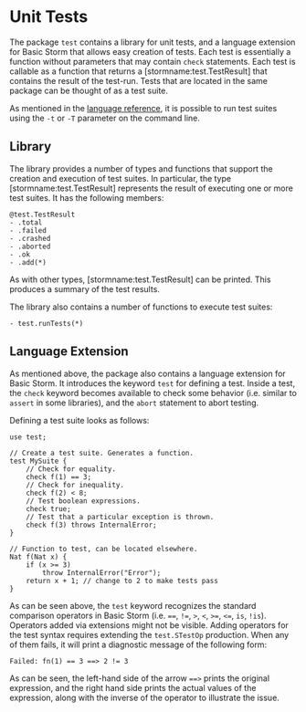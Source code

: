 Unit Tests
==========

The package `test` contains a library for unit tests, and a language extension for Basic Storm that
allows easy creation of tests. Each test is essentially a function without parameters that may
contain `check` statements. Each test is callable as a function that returns a
[stormname:test.TestResult] that contains the result of the test-run. Tests that are located in the
same package can be thought of as a test suite.

As mentioned in the [language reference](md:/Language_Reference/Storm/Command_Line), it is possible
to run test suites using the `-t` or `-T` parameter on the command line.


Library
-------

The library provides a number of types and functions that support the creation and execution of test
suites. In particular, the type [stormname:test.TestResult] represents the result of executing one
or more test suites. It has the following members:

```stormdoc
@test.TestResult
- .total
- .failed
- .crashed
- .aborted
- .ok
- .add(*)
```

As with other types, [stormname:test.TestResult] can be printed. This produces a summary of the test
results.

The library also contains a number of functions to execute test suites:

```stormdoc
- test.runTests(*)
```


Language Extension
------------------

As mentioned above, the package also contains a language extension for Basic Storm. It introduces
the keyword `test` for defining a test. Inside a test, the `check` keyword becomes available to
check some behavior (i.e. similar to `assert` in some libraries), and the `abort` statement to abort
testing.

Defining a test suite looks as follows:

```bs
use test;

// Create a test suite. Generates a function.
test MySuite {
    // Check for equality.
    check f(1) == 3;
    // Check for inequality.
    check f(2) < 8;
    // Test boolean expressions.
    check true;
    // Test that a particular exception is thrown.
    check f(3) throws InternalError;
}

// Function to test, can be located elsewhere.
Nat f(Nat x) {
    if (x >= 3)
        throw InternalError("Error");
    return x + 1; // change to 2 to make tests pass
}
```

As can be seen above, the `test` keyword recognizes the standard comparison operators in Basic Storm
(i.e. `==`, `!=`, `>`, `<`, `>=`, `<=`, `is`, `!is`). Operators added via extensions might not be
visible. Adding operators for the test syntax requires extending the `test.STestOp` production. When
any of them fails, it will print a diagnostic message of the following form:

```
Failed: fn(1) == 3 ==> 2 != 3
```

As can be seen, the left-hand side of the arrow `==>` prints the original expression, and the right
hand side prints the actual values of the expression, along with the inverse of the operator to
illustrate the issue.
